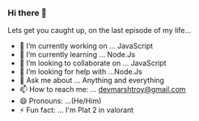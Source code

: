 ### Hi there 👋


Lets get you caught up, on the last episode of my life...

- 🔭 I’m currently working on ... JavaScript
- 🌱 I’m currently learning ... Node.Js
- 👯 I’m looking to collaborate on ... JavaScript
- 🤔 I’m looking for help with ...Node.Js
- 💬 Ask me about ... Anything and everything
- 📫 How to reach me: ... devmarshtroy@gmail.com
- 😄 Pronouns: ...(He/Him)
- ⚡ Fun fact: ... I'm Plat 2 in valorant

